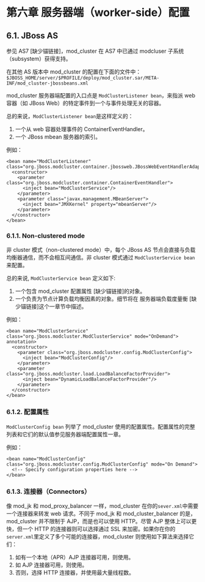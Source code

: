 # 第六章 服务器端（worker-side）配置

## 6.1. JBoss AS

参见 AS7 [缺少锚链接]，mod_cluster 在 AS7 中已通过 modcluser 子系统（subsystem）获得支持。

在其他 AS 版本中 mod_cluster 的配置在下面的文件中：```$JBOSS_HOME/server/$PROFILE/deploy/mod_cluster.sar/META-INF/mod_cluster-jbossbeans.xml```

mod_cluster 服务器端配置的入口点是 ```ModClusterListener bean```，来指派 web 容器（如 JBoss Web）的特定事件到一个与事件处理无关的容器。

总的来说，```ModClusterListener bean```是这样定义的：

1. 一个从 web 容器处理事件的 ContainerEventHandler。
2. 一个 JBoss mbean 服务器的索引。

例如：

```
<bean name="ModClusterListener" class="org.jboss.modcluster.container.jbossweb.JBossWebEventHandlerAdapter">
  <constructor>
    <parameter class="org.jboss.modcluster.container.ContainerEventHandler">
      <inject bean="ModClusterService"/>
    </parameter>
    <parameter class="javax.management.MBeanServer">
      <inject bean="JMXKernel" property="mbeanServer"/>
    </parameter>
  </constructor>
</bean>
```

### 6.1.1. Non-clustered mode

非 cluster 模式（non-clustered mode）中，每个 JBoss AS 节点会直接与负载均衡器通信，而不会相互间通信。非 cluster 模式通过 ```ModClusterService bean``` 来配置。

总的来说, ```ModClusterService bean``` 定义如下:

1. 一个包含 mod_cluster 配置属性 [缺少锚链接]的对象。
2. 一个负责为节点计算负载均衡因素的对象。细节将在 服务器端负载度量衡 [缺少锚链接]这个一章节中描述。

例如：

```
<bean name="ModClusterService" class="org.jboss.modcluster.ModClusterService" mode="OnDemand">
annotation>
  <constructor>
    <parameter class="org.jboss.modcluster.config.ModClusterConfig">
      <inject bean="ModClusterConfig"/>
    </parameter>
    <parameter class="org.jboss.modcluster.load.LoadBalanceFactorProvider">
      <inject bean="DynamicLoadBalanceFactorProvider"/>
    </parameter>
  </constructor>
</bean>
```

### 6.1.2. 配置属性

```ModClusterConfig bean``` 列举了 mod_cluster 使用的配置属性。配置属性的完整列表和它们的默认值参见服务器端配置属性一章。

例如：

```
<bean name="ModClusterConfig" class="org.jboss.modcluster.config.ModClusterConfig" mode="On Demand">
  <!-- Specify configuration properties here -->
</bean>
```

### 6.1.3. 连接器（Connectors）

像 mod_jk 和 mod_proxy_balancer 一样，mod_cluster 在你的```sever.xml```中需要一个连接器来转发 web 请求。不同于 mod_jk 和 mod_cluster_balancer 的是，mod_cluster 并不限制于 AJP，而是也可以使用 HTTP。尽管 AJP 整体上可以更快，但一个 HTTP 的连接器则可以选择通过 SSL 来加密。如果你在你的```server.xml```里定义了多个可能的连接器，mod_cluster 则使用如下算法来选择它们：

1. 如有一个本地（APR）AJP 连接器可用，则使用。
2. 如 AJP 连接器可用，则使用。
3. 否则，选择 HTTP 连接器，并使用最大量线程数。